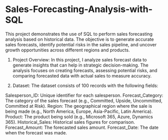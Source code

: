 # Sales-Forecasting-Analysis-with-SQL
This project demonstrates the use of SQL to perform sales forecasting analysis based on historical data. The objective is to generate accurate sales forecasts, identify potential risks in the sales pipeline, and uncover growth opportunities across different regions and products.

1. Project Overview:
In this project, I analyze sales forecast data to generate insights that can help in strategic decision-making. The analysis focuses on creating forecasts, assessing potential risks, and comparing forecasted data with actual sales to measure accuracy.

2. Dataset:
The dataset consists of 100 records with the following fields:

Salesperson_ID: Unique identifier for each salesperson.
Forecast_Category: The category of the sales forecast (e.g., Committed, Upside, Uncommitted, Committed at Risk).
Region: The geographical region where the sale is being made (e.g., North America, Europe, Asia-Pacific, Latin America).
Product: The product being sold (e.g., Microsoft 365, Azure, Dynamics 365).
Historical_Sales: Historical sales figures for comparison.
Forecast_Amount: The forecasted sales amount.
Forecast_Date: The date when the forecast was made.

